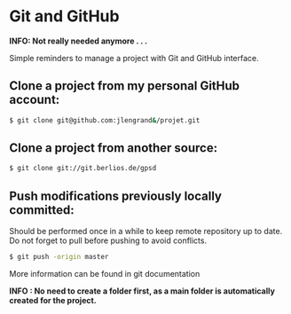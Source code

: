 # Git and GitHub

__INFO: Not really needed anymore . . .__

Simple reminders to manage a project with Git and GitHub interface.

## Clone a project from my personal GitHub account:

```bash
$ git clone git@github.com:jlengrand&/projet.git
```

## Clone a project from another source:

```bash
$ git clone git://git.berlios.de/gpsd
```

## Push modifications previously locally committed:

Should be performed once in a while to keep remote repository up to date. Do not forget to pull before pushing to avoid conflicts.

```bash
$ git push -origin master
```

More information can be found in git documentation

__**INFO :** No need to create a folder first, as a main folder is automatically created for the project.__
